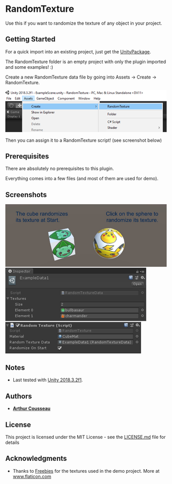 # RandomTexture

Use this if you want to randomize the texture of any object in your project.

## Getting Started

For a quick import into an existing project, just get the [UnityPackage](RandomTexturePackage.unitypackage).

The RandomTexture folder is an empty project with only the plugin imported and some examples! :)

Create a new RandomTexture data file by going into Assets -> Create -> RandomTexture.

![Creating a RandomTexture](Screenshots/Create_RandomTexture.png)

Then you can assign it to a RandomTexture script! (see screenshot below)

## Prerequisites

There are absolutely no prerequisites to this plugin.

Everything comes into a few files (and most of them are used for demo).

## Screenshots

![Demo Scene](Screenshots/Demo_Scene.PNG)
![ScriptableObject Example](Screenshots/Example_Data.PNG)
![Script Preview](Screenshots/Script_Preview.PNG)

## Notes

* Last tested with [Unity 2018.3.2f1](https://unity3d.com/unity/whats-new/2018.3.2).

## Authors

* **[Arthur Cousseau](https://www.linkedin.com/in/arthurcousseau/)**

## License

This project is licensed under the MIT License - see the [LICENSE.md](LICENSE.md) file for details

## Acknowledgments

* Thanks to [Freebies](https://www.flaticon.com/authors/roundicons-freebies) for the textures used in the demo project. More at www.flaticon.com

